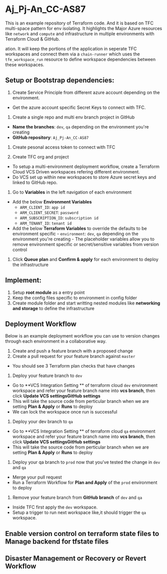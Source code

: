 # Aj_Pj-An_CC-AS87
This is an example repository of Terraform code.
And it is based on TFC multi-space pattern for env isolating.
It highlights the Major Azure resources like `network` and `compute` and infrastructure in multiple environments with Terraform Cloud & GitHub.

ation.  It will keep the  portions of the application in seperate TFC workspaces and connect them via a `chain-runner` which uses the `tfe_workspace_run` resource to define workspace dependencies between these workspaces.

## Setup or Bootstrap dependencies:
1. Create Service Principle from different azure account depending on the environment.
- Get the azure account specific Secret Keys to connect with TFC.

1. Create a single repo and multi env branch project in GitHub 
  - **Name the branches**: `dev`, `qa` depending on the environment you're creating
  - **GitHub repository**: `Aj_Pj-An_CC-AS87`

1. Create pesonal access token to connect with TFC

1. Create TFC org and project
- To setup a multi-environment deployment workflow, create a Terraform Cloud VCS Driven workspaces refering different environment.
- Do VCS set up within new workspaces to store Azure secret keys and linked to GitHub repo.

1. Go to **Variables** in the left navigation of each environment
  - Add the below **Environment Variables**
    - `ARM_CLIENT_ID`: `app id`
    - `ARM_CLIENT_SECRET`: `password`
    - `ARM_SUBSCRIPTION_ID`: `subscription id`
    - `ARM_TENANT_ID`: `tenant id`
  -  Add the below **Terraform Variables** to override the defaults to be environment specific
    - `environment`: `dev`, `qa` depending on the environment you're creating
    - The placeholder variables allow you to remove environment specific or secret/sensitive variables from version control
1. Click **Queue plan** and **Confirm & apply** for each environment to deploy the infrastructure

## Implement:
1. Setup **root module** as a entry point 
1. Keep the config files specific to environment in config folder
1. Create module folder and start writting nested modules like **networking and storage** to define the infrastructure

## Deployment Workflow
Below is an example deployment workflow you can use to version changes through each environment in a collaborative way.

1. Create and push a feature branch with a proposed change
1. Create a pull request for your feature branch against `master`
  - You should see 3 Terraform plan checks that have changes
1. Deploy your feature branch to `dev`
  - Go to **VCS Integration Setting ** of terraform cloud `dev` environment workspace and refer your feature branch name into **vcs branch**, then click **Update VCS settingsGitHub settings**
  - This will take the source code from perticular branch when we are setting **Plan & Apply** or **Runs** to deploy
  - We can lock the workspace once run is successful
1. Deploy your dev branch to `qa`
  - Go to **VCS Integration Setting ** of terraform cloud `qa` environment workspace and refer your feature branch name into **vcs branch**, then click **Update VCS settingsGitHub settings**
  - This will take the source code from perticular branch when we are setting **Plan & Apply** or **Runs** to deploy
1. Deploy your qa branch to `prod` now that you've tested the change in `dev` and `qa`
  - Merge your pull request
  - Run a Terraform Workflow for **Plan and Apply** of the `prod` environment to deploy
1. Remove your feature branch from **GitHub branch** of `dev` and `qa`

- Inside TFC first apply the `dev` workspace.
- Setup a trigger to run next workspace like,it should trigger the `qa` workspace.

## Enable version control on terraform state files to Manage backend for tfstate files

## Disaster Management or Recovery or Revert Workflow

